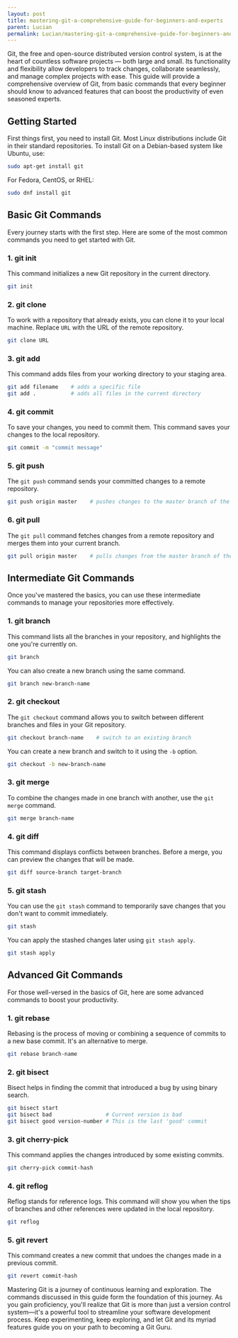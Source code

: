 ```yaml
---
layout: post
title: mastering-git-a-comprehensive-guide-for-beginners-and-experts
parent: Lucian
permalink: Lucian/mastering-git-a-comprehensive-guide-for-beginners-and-experts
---
```


Git, the free and open-source distributed version control system, is at the heart of countless software projects — both large and small. Its functionality and flexibility allow developers to track changes, collaborate seamlessly, and manage complex projects with ease. This guide will provide a comprehensive overview of Git, from basic commands that every beginner should know to advanced features that can boost the productivity of even seasoned experts.

## Getting Started

First things first, you need to install Git. Most Linux distributions include Git in their standard repositories. To install Git on a Debian-based system like Ubuntu, use:

```bash
sudo apt-get install git
```

For Fedora, CentOS, or RHEL:

```bash
sudo dnf install git
```

## Basic Git Commands

Every journey starts with the first step. Here are some of the most common commands you need to get started with Git.

### 1. git init

This command initializes a new Git repository in the current directory.

```bash
git init
```

### 2. git clone

To work with a repository that already exists, you can clone it to your local machine. Replace `URL` with the URL of the remote repository.

```bash
git clone URL
```

### 3. git add

This command adds files from your working directory to your staging area.

```bash
git add filename    # adds a specific file
git add .           # adds all files in the current directory
```

### 4. git commit

To save your changes, you need to commit them. This command saves your changes to the local repository.

```bash
git commit -m "commit message"
```

### 5. git push

The `git push` command sends your committed changes to a remote repository.

```bash
git push origin master    # pushes changes to the master branch of the remote repository named "origin"
```

### 6. git pull

The `git pull` command fetches changes from a remote repository and merges them into your current branch.

```bash
git pull origin master    # pulls changes from the master branch of the remote repository named "origin"
```

## Intermediate Git Commands

Once you've mastered the basics, you can use these intermediate commands to manage your repositories more effectively.

### 1. git branch

This command lists all the branches in your repository, and highlights the one you're currently on.

```bash
git branch
```

You can also create a new branch using the same command.

```bash
git branch new-branch-name
```

### 2. git checkout

The `git checkout` command allows you to switch between different branches and files in your Git repository.

```bash
git checkout branch-name    # switch to an existing branch
```

You can create a new branch and switch to it using the `-b` option.

```bash
git checkout -b new-branch-name
```

### 3. git merge

To combine the changes made in one branch with another, use the `git merge` command.

```bash
git merge branch-name
```

### 4. git diff

This command displays conflicts between branches. Before a merge, you can preview the changes that will be made.

```bash
git diff source-branch target-branch
```

### 5. git stash

You can use the `git stash` command to temporarily save changes that you don't want to commit immediately.

```bash
git stash
```

You can apply the stashed changes later using `git stash apply`.

```bash
git stash apply
```

## Advanced Git Commands

For those well-versed in the basics of Git, here are some advanced commands to boost your productivity.

### 1. git rebase

Rebasing is the process of moving or combining a sequence of commits to a new base commit. It's an alternative to merge.

```bash
git rebase branch-name
```

### 2. git bisect

Bisect helps in finding the commit that introduced a bug by using binary search.

```bash
git bisect start
git bisect bad                 # Current version is bad
git bisect good version-number # This is the last 'good' commit
```

### 3. git cherry-pick

This command applies the changes introduced by some existing commits.

```bash
git cherry-pick commit-hash
```

### 4. git reflog

Reflog stands for reference logs. This command will show you when the tips of branches and other references were updated in the local repository.

```bash
git reflog
```

### 5. git revert

This command creates a new commit that undoes the changes made in a previous commit.

```bash
git revert commit-hash
```

Mastering Git is a journey of continuous learning and exploration. The commands discussed in this guide form the foundation of this journey. As you gain proficiency, you'll realize that Git is more than just a version control system—it's a powerful tool to streamline your software development process. Keep experimenting, keep exploring, and let Git and its myriad features guide you on your path to becoming a Git Guru.
